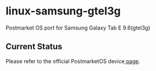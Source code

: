 # linux-samsung-gtel3g
Postmarket OS port for Samsung Galaxy Tab E 9.6(gtel3g)

## Current Status
Please refer to the official PostmarketOS device[ page](https://wiki.postmarketos.org/wiki/Samsung_Galaxy_Tab_E_9.6_(SM-T561)_(samsung-gtel3g)). 
